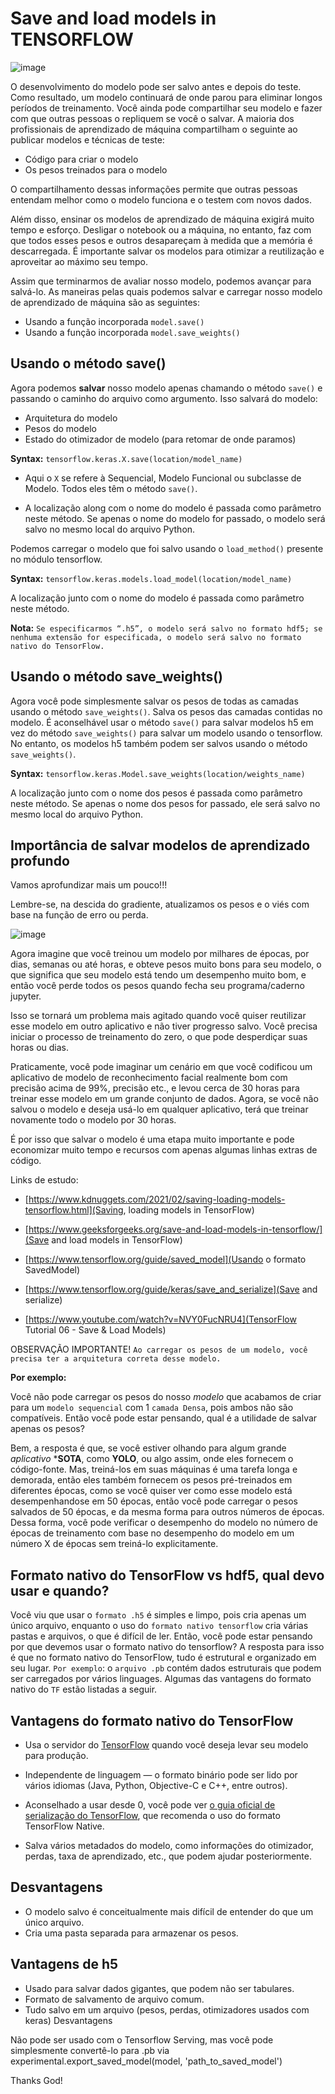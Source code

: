 # Save and load models in TENSORFLOW

![image](https://user-images.githubusercontent.com/69597971/155243520-5f8e74cf-b0b7-4cce-bd58-476cdb9f6498.png)

O desenvolvimento do modelo pode ser salvo antes e depois do teste. Como resultado, um modelo continuará de onde parou para eliminar longos períodos de treinamento. Você ainda pode compartilhar seu modelo e fazer com que outras pessoas o repliquem se você o salvar. A maioria dos profissionais de aprendizado de máquina compartilham o seguinte ao publicar modelos e técnicas de teste:

* Código para criar o modelo
* Os pesos treinados para o modelo

O compartilhamento dessas informações permite que outras pessoas entendam melhor como o modelo funciona e o testem com novos dados.

Além disso, ensinar os modelos de aprendizado de máquina exigirá muito tempo e esforço. Desligar o notebook ou a máquina, no entanto, faz com que todos esses pesos e outros desapareçam à medida que a memória é descarregada. É importante salvar os modelos para otimizar a reutilização e aproveitar ao máximo seu tempo.

Assim que terminarmos de avaliar nosso modelo, podemos avançar para salvá-lo. As maneiras pelas quais podemos salvar e carregar nosso modelo de aprendizado de máquina são as seguintes:

* Usando a função incorporada ``model.save()``
* Usando a função incorporada ``model.save_weights()``

## Usando o método save()

Agora podemos **salvar** nosso modelo apenas chamando o método ``save()`` e passando o caminho do arquivo como argumento. Isso salvará do modelo:

* Arquitetura do modelo
* Pesos do modelo
* Estado do otimizador de modelo (para retomar de onde paramos)

**Syntax:** ``tensorflow.keras.X.save(location/model_name)``

* Aqui o ``X`` se refere à Sequencial, Modelo Funcional ou subclasse de Modelo. Todos eles têm o método ``save()``.
 
* A localização along com o nome do modelo é passada como parâmetro neste método. Se apenas o nome do modelo for passado, o modelo será salvo no mesmo local do arquivo Python. 

Podemos carregar o modelo que foi salvo usando o ``load_method()`` presente no módulo tensorflow.

**Syntax:** ``tensorflow.keras.models.load_model(location/model_name)``

A localização junto com o nome do modelo é passada como parâmetro neste método.

**Nota:** ``Se especificarmos “.h5”, o modelo será salvo no formato hdf5; se nenhuma extensão for especificada, o modelo será salvo no formato nativo do TensorFlow.``


## Usando o método save_weights()

Agora você pode simplesmente salvar os pesos de todas as camadas usando o método ``save_weights()``. Salva os pesos das camadas contidas no modelo. É aconselhável usar o método ``save()`` para salvar modelos h5 em vez do método ``save_weights()`` para salvar um modelo usando o tensorflow. No entanto, os modelos h5 também podem ser salvos usando o método ``save_weights()``.

**Syntax:** ``tensorflow.keras.Model.save_weights(location/weights_name)``

A localização junto com o nome dos pesos é passada como parâmetro neste método. Se apenas o nome dos pesos for passado, ele será salvo no mesmo local do arquivo Python.


## Importância de salvar modelos de aprendizado profundo

Vamos aprofundizar mais um pouco!!!

Lembre-se, na descida do gradiente, atualizamos os pesos e o viés com base na função de erro ou perda.

![image](https://user-images.githubusercontent.com/69597971/155252626-5d3b4209-cb13-458d-a674-0c5e9d544d0a.png)

Agora imagine que você treinou um modelo por milhares de épocas, por dias, semanas ou até horas, e obteve pesos muito bons para seu modelo, o que significa que seu modelo está tendo um desempenho muito bom, e então você perde todos os pesos quando fecha seu programa/caderno jupyter.

Isso se tornará um problema mais agitado quando você quiser reutilizar esse modelo em outro aplicativo e não tiver progresso salvo. Você precisa iniciar o processo de treinamento do zero, o que pode desperdiçar suas horas ou dias.

Praticamente, você pode imaginar um cenário em que você codificou um aplicativo de modelo de reconhecimento facial realmente bom com precisão acima de 99%, precisão etc., e levou cerca de 30 horas para treinar esse modelo em um grande conjunto de dados. Agora, se você não salvou o modelo e deseja usá-lo em qualquer aplicativo, terá que treinar novamente todo o modelo por 30 horas.

É por isso que salvar o modelo é uma etapa muito importante e pode economizar muito tempo e recursos com apenas algumas linhas extras de código.

Links de estudo:

* [https://www.kdnuggets.com/2021/02/saving-loading-models-tensorflow.html](Saving, loading models in TensorFlow)

* [https://www.geeksforgeeks.org/save-and-load-models-in-tensorflow/](Save and load models in TensorFlow)

* [https://www.tensorflow.org/guide/saved_model](Usando o formato SavedModel)

* [https://www.tensorflow.org/guide/keras/save_and_serialize](Save and serialize)

* [https://www.youtube.com/watch?v=NVY0FucNRU4](TensorFlow Tutorial 06 - Save & Load Models)


OBSERVAÇÃO IMPORTANTE!
``Ao carregar os pesos de um modelo, você precisa ter a arquitetura correta desse modelo.``

**Por exemplo:**

Você não pode carregar os pesos do nosso _modelo_ que acabamos de criar para um ``modelo sequencial`` com 1 ``camada Densa``, pois ambos não são compatíveis. Então você pode estar pensando, qual é a utilidade de salvar apenas os pesos?

Bem, a resposta é que, se você estiver olhando para algum grande _aplicativo_ ***SOTA**, como **YOLO**, ou algo assim, onde eles fornecem o código-fonte. Mas, treiná-los em suas máquinas é uma tarefa longa e demorada, então eles também fornecem os pesos pré-treinados em diferentes épocas, como se você quiser ver como esse modelo está desempenhandose em $50$ épocas, então você pode carregar o pesos salvados de $50$ épocas, e da mesma forma para outros números de épocas. Dessa forma, você pode verificar o desempenho do modelo no número de épocas de treinamento com base no desempenho do modelo em um número X de épocas sem treiná-lo explicitamente.

## Formato nativo do TensorFlow vs hdf5, qual devo usar e quando?
 
Você viu que usar o ``formato .h5`` é simples e limpo, pois cria apenas um único arquivo, enquanto o uso do ``formato nativo tensorflow`` cria várias pastas e arquivos, o que é difícil de ler. Então, você pode estar pensando por que devemos usar o formato nativo do tensorflow? A resposta para isso é que no formato nativo do TensorFlow, tudo é estrutural e organizado em seu lugar. ``Por exemplo``: o ``arquivo .pb`` contém dados estruturais que podem ser carregados por vários linguages. Algumas das vantagens do formato nativo do ``TF`` estão listadas a seguir.


## Vantagens do formato nativo do TensorFlow

* Usa o servidor do [TensorFlow](https://www.tensorflow.org/tfx/serving/setup) quando você deseja levar seu modelo para produção.

* Independente de linguagem — o formato binário pode ser lido por vários idiomas (Java, Python, Objective-C e C++, entre outros).

* Aconselhado a usar desde $0$, você pode ver [o guia oficial de serialização do TensorFlow](https://www.tensorflow.org/guide/keras/save_and_serialize), que recomenda o uso do formato TensorFlow Native.

* Salva vários metadados do modelo, como informações do otimizador, perdas, taxa de aprendizado, etc., que podem ajudar posteriormente.


## Desvantagens

* O modelo salvo é conceitualmente mais difícil de entender do que um único arquivo. 
* Cria uma pasta separada para armazenar os pesos.

## Vantagens de h5

* Usado para salvar dados gigantes, que podem não ser tabulares.
* Formato de salvamento de arquivo comum.
* Tudo salvo em um arquivo (pesos, perdas, otimizadores usados ​​com keras)
Desvantagens

Não pode ser usado com o Tensorflow Serving, mas você pode simplesmente convertê-lo para .pb via experimental.export_saved_model(model, 'path_to_saved_model')




Thanks God!
